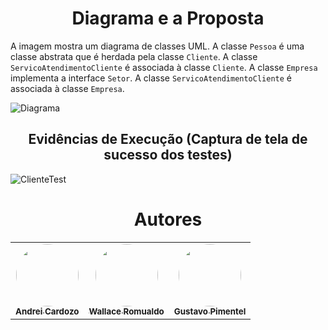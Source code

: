 <h1 align="center">Diagrama e a Proposta</h1>

A imagem mostra um diagrama de classes UML. A classe `Pessoa` é uma classe abstrata que é herdada pela classe `Cliente`. A classe `ServicoAtendimentoCliente` é associada à classe `Cliente`. A classe `Empresa` implementa a interface `Setor`. A classe `ServicoAtendimentoCliente` é associada à classe `Empresa`. 

![](./docs/diagram.jpg?raw=true "Diagrama")


<h2 align="center">Evidências de Execução (Captura de tela de sucesso dos testes)</h2>

![ClienteTest](https://github.com/WallaceRomualdoJF/Aula_Padrao_Projeto/assets/67652151/c5be9001-0a2a-40cc-b0c0-9dc5cf9f8e6c)


<h1 align="center">Autores</h1>

<table align="center">
  <tr>
    <td align="center">
      <a href="https://github.com/AndreiCardozo">
        <img style="border-radius: 50%;" src="https://avatars.githubusercontent.com/u/67652151?v=4" width="100px;" alt=""/><br/><sub><b>Andrei Cardozo</b></sub>
      </a> <br/>
      <a href="https://github.com/AndreiCardozo" title="Andrei Cardozo"></a>
    </td>
      <td align="center">
      <a href="https://github.com/WallaceRomualdoJF">
        <img style="border-radius: 50%;" src="https://avatars.githubusercontent.com/u/67033167?v=4" width="100px;" alt=""/><br/><sub><b>Wallace Romualdo</b></sub>
      </a> <br/>
      <a href="https://github.com/WallaceRomualdoJF" title="Wallace Romualdo"></a>
    </td>
      <td align="center">
      <a href="https://github.com/Gpimentel7">
        <img style="border-radius: 50%;" src="https://avatars.githubusercontent.com/u/50156614?v=4" width="100px;" alt=""/><br/><sub><b>Gustavo Pimentel</b></sub>
      </a> <br/>
      <a href="https://github.com/Gpimentel7" title="Gustavo Pimentel"></a>
    </td>
</table>
